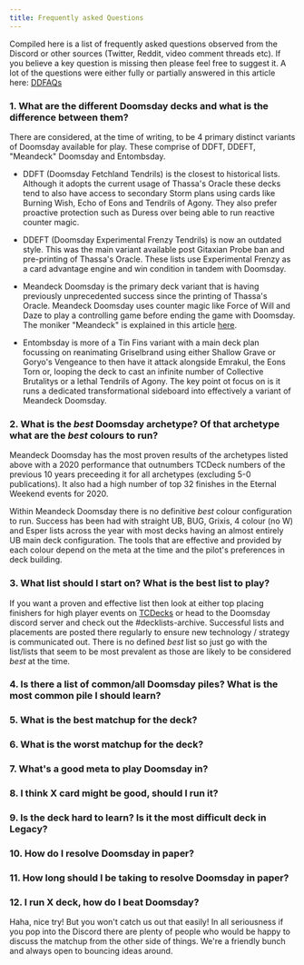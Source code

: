 ```yaml
---
title: Frequently asked Questions
---
```


Compiled here is a list of frequently asked questions observed from the Discord
or other sources (Twitter, Reddit, video comment threads etc). If you believe a
key question is missing then please feel free to suggest it. A lot of the questions
were either fully or partially answered in this article here: [DDFAQs](/articles/2020/03/22/ddfaq/)


### 1. What are the different Doomsday decks and what is the difference between them?

There are considered, at the time of writing, to be 4 primary distinct variants of Doomsday
available for play. These comprise of DDFT, DDEFT, "Meandeck" Doomsday and Entombsday. 

 - DDFT (Doomsday Fetchland Tendrils) is the closest to historical lists. Although it adopts
   the current usage of Thassa's Oracle these decks tend to also have access to secondary
   Storm plans using cards like Burning Wish, Echo of Eons and Tendrils of Agony. They also 
   prefer proactive protection such as Duress over being able to run reactive counter magic. 
   
 - DDEFT (Doomsday Experimental Frenzy Tendrils) is now an outdated style. This was the main
   variant available post Gitaxian Probe ban and pre-printing of Thassa's Oracle. These lists
   use Experimental Frenzy as a card advantage engine and win condition in tandem with Doomsday. 
   
 - Meandeck Doomsday is the primary deck variant that is having previously unprecedented success
   since the printing of Thassa's Oracle. Meandeck Doomsday uses counter magic like Force of Will
   and Daze to play a controlling game before ending the game with Doomsday. The moniker "Meandeck"
   is explained in this article [here](/articles/2020/03/12/pretty-mean-deck/). 
   
 - Entombsday is more of a Tin Fins variant with a main deck plan focussing on reanimating Griselbrand
   using either Shallow Grave or Goryo's Vengeance to then have it attack alongside Emrakul, the Eons Torn
   or, looping the deck to cast an infinite number of Collective Brutalitys or a lethal Tendrils of Agony. 
   The key point ot focus on is it runs a dedicated transformational sideboard into effectively a variant
   of Meandeck Doomsday. 
   
### 2. What is the *best* Doomsday archetype? Of that archetype what are the *best* colours to run?

Meandeck Doomsday has the most proven results of the archetypes listed above with a 2020 performance that 
outnumbers TCDeck numbers of the previous 10 years preceeding it for all archetypes (excluding 5-0 publications).
It also had a high number of top 32 finishes in the Eternal Weekend events for 2020. 

Within Meandeck Doomsday there is no definitive *best* colour configuration to run. Success has been had with
straight UB, BUG, Grixis, 4 colour (no W) and Esper lists across the year with most decks having an almost
entirely UB main deck configuration. The tools that are effective and provided by each colour depend on the meta
at the time and the pilot's preferences in deck building. 

### 3. What list should I start on? What is the best list to play?

If you want a proven and effective list then look at either top placing finishers for high player events on
[TCDecks](https://www.tcdecks.net/archetype.php?archetype=Doomsday&format=Legacy) or head to the Doomsday 
discord server and check out the #decklists-archive. Successful lists and placements are posted there regularly
to ensure new technology / strategy is communicated out. There is no defined *best* list so just go with the 
list/lists that seem to be most prevalent as those are likely to be considered *best* at the time.

### 4. Is there a list of common/all Doomsday piles? What is the most common pile I should learn?

### 5. What is the best matchup for the deck?

### 6. What is the worst matchup for the deck?

### 7. What's a good meta to play Doomsday in?

### 8. I think X card might be good, should I run it?

### 9. Is the deck hard to learn? Is it the most difficult deck in Legacy?

### 10. How do I resolve Doomsday in paper?

### 11. How long should I be taking to resolve Doomsday in paper?

### 12. I run X deck, how do I beat Doomsday?

Haha, nice try! But you won't catch us out that easily! In all seriousness if you pop into the Discord there are
plenty of people who would be happy to discuss the matchup from the other side of things. We're a friendly bunch
and always open to bouncing ideas around. 

